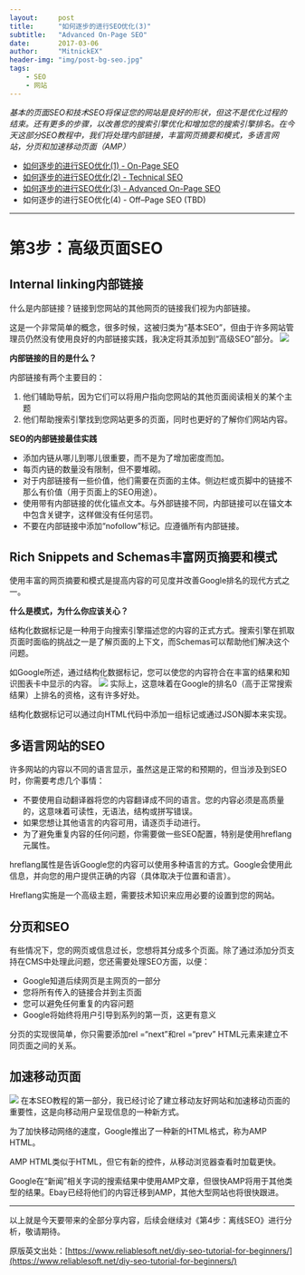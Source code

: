 ```yaml
---
layout:     post
title:      "如何逐步的进行SEO优化(3)"
subtitle:   "Advanced On-Page SEO"
date:       2017-03-06
author:     "MitnickEX"
header-img: "img/post-bg-seo.jpg"
tags:
    - SEO
    - 网站
---
```


*基本的页面SEO和技术SEO将保证您的网站是良好的形状，但这不是优化过程的结束。还有更多的步骤，以改善您的搜索引擎优化和增加您的搜索引擎排名。在今天这部分SEO教程中，我们将处理内部链接，丰富网页摘要和模式，多语言网站，分页和加速移动页面（AMP）*


- [如何逐步的进行SEO优化(1) - On-Page SEO](http://mitnickex.github.io/2017/02/28/seo-acknowledge1/)
- [如何逐步的进行SEO优化(2) - Technical SEO](http://mitnickex.github.io/2017/03/02/seo-acknowledge2/)
- [如何逐步的进行SEO优化(3) - Advanced On-Page SEO](http://mitnickex.github.io/2017/03/06/seo-acknowledge3/)
- 如何逐步的进行SEO优化(4) - Off–Page SEO (TBD)

----------

# 第3步：高级页面SEO #

## Internal linking内部链接 ##
什么是内部链接？链接到您网站的其他网页的链接我们视为内部链接。

这是一个非常简单的概念，很多时候，这被归类为“基本SEO”，但由于许多网站管理员仍然没有使用良好的内部链接实践，我决定将其添加到“高级SEO”部分。
![](http://i.imgur.com/6HhKw6P.gif)

**内部链接的目的是什么？**

内部链接有两个主要目的：

1. 他们辅助导航，因为它们可以将用户指向您网站的其他页面阅读相关的某个主题
2. 他们帮助搜索引擎找到您网站更多的页面，同时也更好的了解你们网站内容。

**SEO的内部链接最佳实践**

- 添加内链从哪儿到哪儿很重要，而不是为了增加密度而加。
- 每页内链的数量没有限制，但不要堆砌。
- 对于内部链接有一些价值，他们需要在页面的主体。侧边栏或页脚中的链接不那么有价值（用于页面上的SEO用途）。
- 使用带有内部链接的优化锚点文本。与外部链接不同，内部链接可以在锚文本中包含关键字，这样做没有任何惩罚。
- 不要在内部链接中添加“nofollow”标记。应遵循所有内部链接。

## Rich Snippets and Schemas丰富网页摘要和模式 ##
使用丰富的网页摘要和模式是提高内容的可见度并改善Google排名的现代方式之一。

**什么是模式，为什么你应该关心？**

结构化数据标记是一种用于向搜索引擎描述您的内容的正式方式。搜索引擎在抓取页面时面临的挑战之一是了解页面的上下文，而Schemas可以帮助他们解决这个问题。

如Google所述，通过结构化数据标记，您可以使您的内容符合在丰富的结果和知识图表卡中显示的内容。
![](http://i.imgur.com/H26Co4x.png)
实际上，这意味着在Google的排名0（高于正常搜索结果）上排名的资格，这有许多好处。

结构化数据标记可以通过向HTML代码中添加一组标记或通过JSON脚本来实现。

## 多语言网站的SEO ##
许多网站的内容以不同的语言显示，虽然这是正常的和预期的，但当涉及到SEO时，你需要考虑几个事情：

- 不要使用自动翻译器将您的内容翻译成不同的语言。您的内容必须是高质量的，这意味着可读性，无语法，结构或拼写错误。
- 如果您想让其他语言的内容可用，请逐页手动进行。
- 为了避免重复内容的任何问题，你需要做一些SEO配置，特别是使用hreflang元属性。

hreflang属性是告诉Google您的内容可以使用多种语言的方式。Google会使用此信息，并向您的用户提供正确的内容（具体取决于位置和语言）。

Hreflang实施是一个高级主题，需要技术知识来应用必要的设置到您的网站。

## 分页和SEO ##

有些情况下，您的网页或信息过长，您想将其分成多个页面。除了通过添加分页支持在CMS中处理此问题，您还需要处理SEO方面，以便：

- Google知道后续网页是主网页的一部分
- 您将所有传入的链接合并到主页面
- 您可以避免任何重复的内容问题
- Google将始终将用户引导到系列的第一页，这更有意义

分页的实现很简单，你只需要添加rel =“next”和rel =“prev” HTML元素来建立不同页面之间的关系。

## 加速移动页面 ##
![](http://i.imgur.com/Eo7Q2k7.png)
在本SEO教程的第一部分，我已经讨论了建立移动友好网站和加速移动页面的重要性，这是向移动用户呈现信息的一种新方式。

为了加快移动网络的速度，Google推出了一种新的HTML格式，称为AMP HTML。

AMP HTML类似于HTML，但它有新的控件，从移动浏览器查看时加载更快。

Google在“新闻”相关字词的搜索结果中使用AMP文章，但很快AMP将用于其他类型的结果。Ebay已经将他们的内容迁移到AMP，其他大型网站也将很快跟进。


----
以上就是今天要带来的全部分享内容，后续会继续对《第4步：离线SEO》进行分析，敬请期待。

原版英文出处：[https://www.reliablesoft.net/diy-seo-tutorial-for-beginners/](https://www.reliablesoft.net/diy-seo-tutorial-for-beginners/)